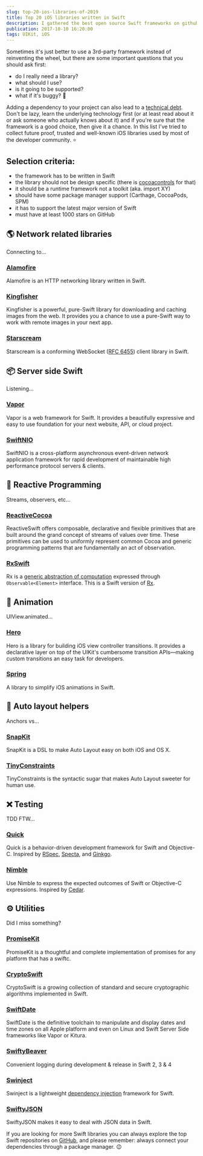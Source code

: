 ```yaml
---
slug: top-20-ios-libraries-of-2019
title: Top 20 iOS libraries written in Swift
description: I gathered the best open source Swift frameworks on github that will help you to speed up mobile application development in 2019.
publication: 2017-10-10 16:20:00
tags: UIKit, iOS
---
```


Sometimes it's just better to use a 3rd-party framework instead of reinventing the wheel, but there are some important questions that you should ask first:

- do I really need a library?
- what should I use?
- is it going to be supported?
- what if it's buggy? 🐛

Adding a dependency to your project can also lead to a [technical debt](https://en.wikipedia.org/wiki/Technical_debt). Don't be lazy, learn the underlying technology first (or at least read about it or ask someone who actually knows about it) and if you're sure that the framework is a good choice, then give it a chance. In this list I've tried to collect future proof, trusted and well-known iOS libraries used by most of the developer community. ⭐️

## Selection criteria:

- the framework has to be written in Swift
- the library should not be design specific (there is [cocoacontrols](https://www.cocoacontrols.com/) for that)
- it should be a runtime framework not a toolkit (aka. import XY)
- should have some package manager support (Carthage, CocoaPods, SPM)
- it has to support the latest major version of Swift
- must have at least 1000 stars on GitHub

## 🌎 Network related libraries

Connecting to...

### [Alamofire](https://github.com/Alamofire/Alamofire)

Alamofire is an HTTP networking library written in Swift.

### [Kingfisher](https://github.com/onevcat/Kingfisher)

Kingfisher is a powerful, pure-Swift library for downloading and caching images from the web. It provides you a chance to use a pure-Swift way to work with remote images in your next app.

### [Starscream](https://github.com/daltoniam/Starscream)

Starscream is a conforming WebSocket ([RFC 6455](http://tools.ietf.org/html/rfc6455)) client library in Swift.

## 📦 Server side Swift

Listening...

### [Vapor](https://github.com/vapor/vapor)

Vapor is a web framework for Swift. It provides a beautifully expressive and easy to use foundation for your next website, API, or cloud project.

### [SwiftNIO](https://github.com/apple/swift-nio)

SwiftNIO is a cross-platform asynchronous event-driven network application framework for rapid development of maintainable high performance protocol servers & clients.

## 🔨 Reactive Programming

Streams, observers, etc...

### [ReactiveCocoa](https://github.com/ReactiveCocoa/ReactiveCocoa)

ReactiveSwift offers composable, declarative and flexible primitives that are built around the grand concept of streams of values over time. These primitives can be used to uniformly represent common Cocoa and generic programming patterns that are fundamentally an act of observation.

### [RxSwift](https://github.com/ReactiveX/RxSwift)

Rx is a [generic abstraction of computation](https://youtu.be/looJcaeboBY) expressed through `Observable<Element>` interface. This is a Swift version of [Rx](https://github.com/Reactive-Extensions/Rx.NET).

## 🦋 Animation

UIView.animated...

### [Hero](https://github.com/HeroTransitions/Hero)

Hero is a library for building iOS view controller transitions. It provides a declarative layer on top of the UIKit's cumbersome transition APIs—making custom transitions an easy task for developers.

### [Spring](https://github.com/MengTo/Spring)

A library to simplify iOS animations in Swift.

## 📐 Auto layout helpers

Anchors vs...

### [SnapKit](https://github.com/SnapKit/SnapKit)

SnapKit is a DSL to make Auto Layout easy on both iOS and OS X.

### [TinyConstraints](https://github.com/roberthein/TinyConstraints)

TinyConstraints is the syntactic sugar that makes Auto Layout sweeter for human use.

## ❌ Testing

TDD FTW...

### [Quick](https://github.com/Quick/Quick)

Quick is a behavior-driven development framework for Swift and Objective-C. Inspired by [RSpec](https://github.com/rspec/rspec), [Specta](https://github.com/specta/specta), and [Ginkgo](https://github.com/onsi/ginkgo).

### [Nimble](https://github.com/Quick/Nimble)

Use Nimble to express the expected outcomes of Swift or Objective-C expressions. Inspired by [Cedar](https://github.com/pivotal/cedar).

## ⚙️ Utilities

Did I miss something?

### [PromiseKit](https://github.com/mxcl/PromiseKit)

PromiseKit is a thoughtful and complete implementation of promises for any platform that has a swiftc.

### [CryptoSwift](https://github.com/krzyzanowskim/CryptoSwift)

CryptoSwift is a growing collection of standard and secure cryptographic algorithms implemented in Swift.

### [SwiftDate](https://github.com/malcommac/SwiftDate)

SwiftDate is the definitive toolchain to manipulate and display dates and time zones on all Apple platform and even on Linux and Swift Server Side frameworks like Vapor or Kitura.

### [SwiftyBeaver](https://github.com/SwiftyBeaver/SwiftyBeaver)

Convenient logging during development & release in Swift 2, 3 & 4

### [Swinject](https://github.com/Swinject/Swinject)

Swinject is a lightweight [dependency injection](https://en.wikipedia.org/wiki/Dependency_injection) framework for Swift.

### [SwiftyJSON](https://github.com/SwiftyJSON/SwiftyJSON)

SwiftyJSON makes it easy to deal with JSON data in Swift.

If you are looking for more Swift libraries you can always explore the top Swift repositories on [GitHub](https://github.com/topics/swift), and please remember: always connect your dependencies through a package manager. 😉
